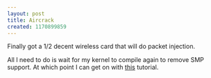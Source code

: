 ```yaml
--- 
layout: post
title: Aircrack
created: 1170899859
---
```

Finally got a 1/2 decent wireless card that will do packet injection.

All I need to do is wait for my kernel to compile again to remove SMP support. At which point I can get on with <a href="http://www.aircrack-ng.org/doku.php?id=how_to_crack_wep_with_no_clients">this</a> tutorial.
